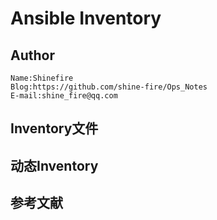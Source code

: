 # Ansible Inventory

## Author

```
Name:Shinefire
Blog:https://github.com/shine-fire/Ops_Notes
E-mail:shine_fire@qq.com
```

## Inventory文件

## 动态Inventory

## 参考文献

